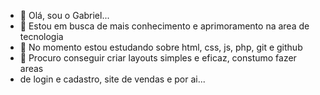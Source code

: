 - 👋 Olá, sou o Gabriel...
- 👀 Estou em busca de mais conhecimento e aprimoramento na area de tecnologia
- 🌱 No momento estou estudando sobre html, css, js, php, git e github
- 💞️ Procuro conseguir criar layouts simples e eficaz, constumo fazer areas
-  de login e cadastro, site de vendas e por ai...
  


